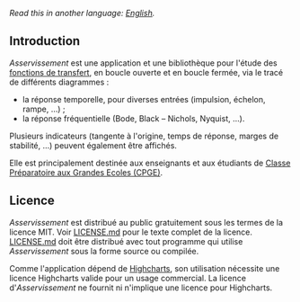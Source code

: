 *Read this in another language: [English](README.en.md).*
## Introduction
*Asservissement* est une application et une bibliothèque pour l'étude des [fonctions de transfert](https://fr.wikipedia.org/wiki/Fonction_de_transfert), en boucle ouverte et en boucle fermée, via le tracé de différents diagrammes :
- la réponse temporelle, pour diverses entrées (impulsion, échelon, rampe, …) ;
- la réponse fréquentielle (Bode, Black – Nichols, Nyquist, …).

Plusieurs indicateurs (tangente à l'origine, temps de réponse, marges de stabilité, …) peuvent également être affichés.

Elle est principalement destinée aux enseignants et aux étudiants de [Classe Préparatoire aux Grandes Ecoles (CPGE)](https://fr.wikipedia.org/wiki/Classe_pr%C3%A9paratoire_aux_grandes_%C3%A9coles).

## Licence
*Asservissement* est distribué au public gratuitement sous les termes de la licence MIT. Voir [LICENSE.md](LICENSE.md) pour le texte complet de la licence. [LICENSE.md](LICENSE.md) doit être distribué avec tout programme qui utilise *Asservissement* sous la forme source ou compilée.

Comme l'application dépend de [Highcharts](https://www.highcharts.com/), son utilisation nécessite une licence Highcharts valide pour un usage commercial. La licence d'*Asservissement* ne fournit ni n'implique une licence pour Highcharts.
